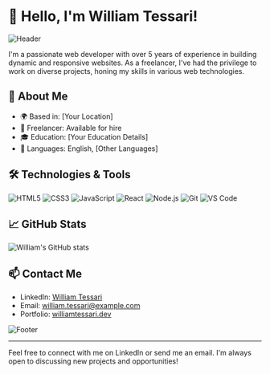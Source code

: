 # 👋 Hello, I'm William Tessari!

![Header]([https://via.placeholder.com/800x200.png](https://media.licdn.com/dms/image/D5612AQGvBSM9jA2xhg/article-cover_image-shrink_720_1280/0/1709555541428?e=1727913600&v=beta&t=RggiwS2B_iMqul5u7w52LfMB-CgLaqxjj6_Ev_9F3yE))

I'm a passionate web developer with over 5 years of experience in building dynamic and responsive websites. As a freelancer, I've had the privilege to work on diverse projects, honing my skills in various web technologies.

## 🚀 About Me

- 🌍 Based in: [Your Location]
- 💼 Freelancer: Available for hire
- 🎓 Education: [Your Education Details]
- 💬 Languages: English, [Other Languages]

## 🛠️ Technologies & Tools

![HTML5](https://img.shields.io/badge/-HTML5-E34F26?style=flat-square&logo=html5&logoColor=white)
![CSS3](https://img.shields.io/badge/-CSS3-1572B6?style=flat-square&logo=css3&logoColor=white)
![JavaScript](https://img.shields.io/badge/-JavaScript-F7DF1E?style=flat-square&logo=javascript&logoColor=black)
![React](https://img.shields.io/badge/-React-61DAFB?style=flat-square&logo=react&logoColor=black)
![Node.js](https://img.shields.io/badge/-Node.js-339933?style=flat-square&logo=node-dot-js&logoColor=white)
![Git](https://img.shields.io/badge/-Git-F05032?style=flat-square&logo=git&logoColor=white)
![VS Code](https://img.shields.io/badge/-VS_Code-007ACC?style=flat-square&logo=visual-studio-code&logoColor=white)

## 📈 GitHub Stats

![William's GitHub stats](https://github-readme-stats.vercel.app/api?username=yourusername&show_icons=true&theme=radical)

## 📫 Contact Me

- LinkedIn: [William Tessari](https://www.linkedin.com/in/yourprofile)
- Email: william.tessari@example.com
- Portfolio: [williamtessari.dev](https://williamtessari.dev)

![Footer](https://via.placeholder.com/800x100.png?text=Thank+You+for+Visiting+My+Profile)

---

Feel free to connect with me on LinkedIn or send me an email. I'm always open to discussing new projects and opportunities!


